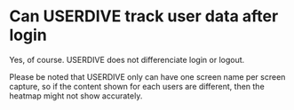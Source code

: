 # Can USERDIVE track user data after login

Yes, of course. USERDIVE does not differenciate login or logout.

Please be noted that USERDIVE only can have one screen name per screen capture, so if the content shown for each users are different, then the heatmap might not show accurately.
